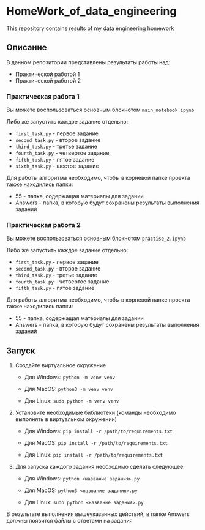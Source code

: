 # HomeWork_of_data_engineering

This repository contains results of my data engineering homework

## Описание

В данном репозитории представлены результаты работы над:

- Практической работой 1
- Практической работой 2

### Практическая работа 1

Вы можете воспользоваться основным блокнотом ```main_notebook.ipynb```

Либо же запустить каждое задание отдельно:

- ```first_task.py``` - первое задание
- ```second_task.py``` - второе задание
- ```third_task.py``` - третье задание
- ```fourth_task.py``` - четвертое задание
- ```fifth_task.py``` - пятое задание
- ```sixth_task.py``` - шестое задание

Для работы алгоритма необходимо, чтобы в корневой папке проекта также находились папки:

- 55 - папка, содержащая материалы для задании
- Answers - папка, в которую будут сохранены результаты выполнения заданий

### Практическая работа 2

Вы можете воспользоваться основным блокнотом ```practise_2.ipynb```

Либо же запустить каждое задание отдельно:

- ```first_task.py``` - первое задание
- ```second_task.py``` - второе задание
- ```third_task.py``` - третье задание
- ```fourth_task.py``` - четвертое задание
- ```fifth_task.py``` - пятое задание

Для работы алгоритма необходимо, чтобы в корневой папке проекта также находились папки:

- 55 - папка, содержащая материалы для задании
- Answers - папка, в которую будут сохранены результаты выполнения заданий

## Запуск

1. Создайте виртуальное окружение

   - Для Windows:
   ```python -m venv venv```

   - Для MacOS:
   ```python3 -m venv venv```

   - Для Linux:
   ```sudo python -m venv venv```

2. Установите необходимые библиотеки (команды необходимо выполнять в виртуальном окружении)

   - Для Windows:
   ```pip install -r /path/to/requirements.txt```

   - Для MacOS:
   ```pip install -r /path/to/requirements.txt```

   - Для Linux:
   ```pip install -r /path/to/requirements.txt```

3. Для запуска каждого задания необходимо сделать следующее:

   - Для Windows:
   ```python <название задания>.py```

   - Для MacOS:
   ```python3 <название задания>.py```

   - Для Linux:
   ```sudo python <название задания>.py```

В результате выполнения вышеуказанных действий, в папке Answers должны появится файлы с ответами на задания
